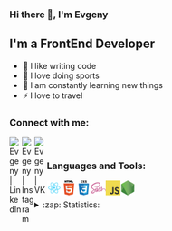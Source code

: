 ### Hi there 👋, I'm Evgeny

## I'm a FrontEnd Developer
- 💪 I like writing code
- 🎉 I love doing sports
- 🥅 I am constantly learning new things
- ⚡ I love to travel

### Connect with me:

[//]: # ([<img align="left" alt="#" width="22px" src="https://raw.githubusercontent.com/iconic/open-iconic/master/svg/globe.svg" />][website])
[<img align="left" alt="Evgeny | LinkedIn" width="22px" src="https://cdn.jsdelivr.net/npm/simple-icons@v3/icons/linkedin.svg" />][linkedin]
[<img align="left" alt="Evgeny | Instagram" width="22px" src="https://cdn.jsdelivr.net/npm/simple-icons@v3/icons/instagram.svg" />][instagram]
[<img align="left" alt="Evgeny | VK" width="22px" src="https://cdn.jsdelivr.net/npm/simple-icons@v3/icons/vk.svg" />][vk]

<br />

### Languages and Tools:

<img align="left" alt="React" width="26px" src="https://raw.githubusercontent.com/github/explore/80688e429a7d4ef2fca1e82350fe8e3517d3494d/topics/react/react.png" />
<img align="left" alt="HTML5" width="26px" src="https://raw.githubusercontent.com/github/explore/80688e429a7d4ef2fca1e82350fe8e3517d3494d/topics/html/html.png" />
<img align="left" alt="CSS3" width="26px" src="https://raw.githubusercontent.com/github/explore/80688e429a7d4ef2fca1e82350fe8e3517d3494d/topics/css/css.png" />
<img align="left" alt="Sass" width="26px" src="https://raw.githubusercontent.com/github/explore/80688e429a7d4ef2fca1e82350fe8e3517d3494d/topics/sass/sass.png" />
<img align="left" alt="JavaScript" width="26px" src="https://raw.githubusercontent.com/github/explore/80688e429a7d4ef2fca1e82350fe8e3517d3494d/topics/javascript/javascript.png" />
<img align="left" alt="Node.js" width="26px" src="https://raw.githubusercontent.com/github/explore/80688e429a7d4ef2fca1e82350fe8e3517d3494d/topics/nodejs/nodejs.png" />


<br />
<br />

<details>
  <summary>:zap: Statistics:</summary>
   <img align="center" alt="codeSTACKr's GitHub Stats" src="https://github-readme-stats.vercel.app/api/top-langs/?username=evgeny3322&langs_count=8&layout=compact" />
    <br />
    <img align="center" alt="codeSTACKr's GitHub Stats" src="https://github-readme-stats.vercel.app/api?username=evgeny3322&show_icons=true" />
</details>

[linkedin]: https://www.linkedin.com/in/evgenu-vladimirov-65b11920a
[instagram]: https://www.instagram.com/evgenuvld/
[vk]: https://vk.com/id88742482
